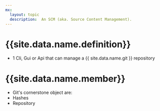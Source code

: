 ```yaml
---
mx:
  layout: topic
  description:  An SCM (aka. Source Content Management).
---
```





# {{site.data.name.definition}}
- 1 Cli, Gui or Api that can manage a {{ site.data.name.git }} repository
 
# {{site.data.name.member}}
- Git's cornerstone object are:
 - Hashes
 - Repository



